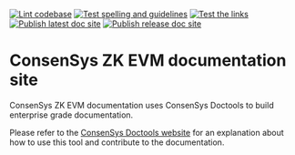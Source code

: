 <!-- markdown-link-check-disable -->
[![Lint codebase](https://github.com/ConsenSys/doc.zk-evm/actions/workflows/lint.yml/badge.svg)](https://github.com/ConsenSys/doc.zk-evm/actions/workflows/lint.yml)
[![Test spelling and guidelines](https://github.com/ConsenSys/doc.zk-evm/actions/workflows/spelling.yml/badge.svg)](https://github.com/ConsenSys/doc.zk-evm/actions/workflows/spelling.yml)
[![Test the links](https://github.com/ConsenSys/doc.zk-evm/actions/workflows/linkcheck.yml/badge.svg)](https://github.com/ConsenSys/doc.zk-evm/actions/workflows/linkcheck.yml)
[![Publish latest doc site](https://github.com/ConsenSys/doc.zk-evm/actions/workflows/latest_publish.yml/badge.svg)](https://github.com/ConsenSys/doc.zk-evm/actions/workflows/latest_publish.yml)
[![Publish release doc site](https://github.com/ConsenSys/doc.zk-evm/actions/workflows/release_publish.yml/badge.svg)](https://github.com/ConsenSys/doc.zk-evm/actions/workflows/release_publish.yml)
<!-- markdown-link-check-enable -->

# ConsenSys ZK EVM documentation site

ConsenSys ZK EVM documentation uses ConsenSys Doctools to build enterprise grade documentation.

Please refer to the [ConsenSys Doctools website](https://consensys.net/docs/doctools/) for an
explanation about how to use this tool and contribute to the documentation.
